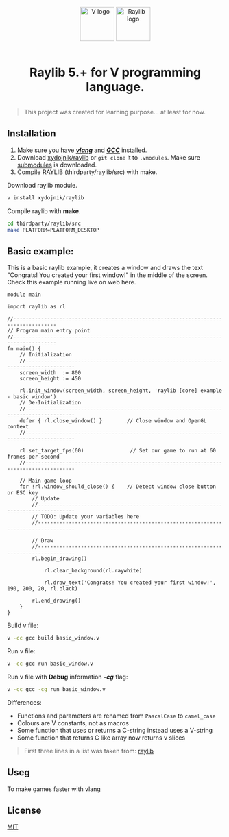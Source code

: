 <div align="center" style="display:grid;place-items:center;">
<p>
     <a href="https://vlang.io/"   target="_blank"><img width="80" src="https://raw.githubusercontent.com/vlang/v-logo/master/dist/v-logo.svg?sanitize=true" alt="V logo"></a>
     <a href="https://raylib.com/" target="_blank"><img width="80" src="https://github.com/raysan5/raylib/blob/master/logo/raylib_128x128.png?sanitize=true" alt="Raylib logo"></a>
</p>
     <h1>Raylib 5.+ for V programming language.</h1>
</div>

> This project was created for learning purpose... at least for now.

## Installation
1. Make sure you have [**_vlang_**](https://vlang.io/) and [**_GCC_**](https://www.mingw-w64.org/) installed.
2. Download [xydojnik/raylib](https://github.com/xydojnik/raylib) or `git clone` it to `.vmodules`. Make sure [submodules](https://github.com/raysan5/raylib) is downloaded.
3. Compile RAYLIB (thirdparty/raylib/src) with make.

Download raylib module.
```bash
v install xydojnik/raylib
```
Compile raylib with __make__.
```bash
cd thirdparty/raylib/src
make PLATFORM=PLATFORM_DESKTOP
```

## Basic example:
This is a basic raylib example, it creates a window and draws the text "Congrats! You created your first window!" in the middle of the screen. Check this example running live on web here.

```vlang
module main

import raylib as rl

//------------------------------------------------------------------------------------
// Program main entry point
//------------------------------------------------------------------------------------
fn main() {
    // Initialization
    //--------------------------------------------------------------------------------------
    screen_width  := 800
    screen_height := 450

    rl.init_window(screen_width, screen_height, 'raylib [core] example - basic window')
    // De-Initialization
    //--------------------------------------------------------------------------------------
    defer { rl.close_window() }        // Close window and OpenGL context
    //--------------------------------------------------------------------------------------

    rl.set_target_fps(60)               // Set our game to run at 60 frames-per-second
    //--------------------------------------------------------------------------------------

    // Main game loop
    for !rl.window_should_close() {    // Detect window close button or ESC key
        // Update
        //----------------------------------------------------------------------------------
        // TODO: Update your variables here
        //----------------------------------------------------------------------------------

        // Draw
        //----------------------------------------------------------------------------------
        rl.begin_drawing()

            rl.clear_background(rl.raywhite)

            rl.draw_text('Congrats! You created your first window!', 190, 200, 20, rl.black)

        rl.end_drawing()
    }
}

```
Build v file:
```bash
v -cc gcc build basic_window.v
```
Run v file:
```bash
v -cc gcc run basic_window.v
```
Run v file with **Debug** information **_-cg_** flag:
```bash
v -cc gcc -cg run basic_window.v
```
Differences:
- Functions and parameters are renamed from `PascalCase` to `camel_case`
- Colours are V constants, not as macros
- Some function that uses or returns a C-string instead uses a V-string
- Some function that returns C like array now returns v slices

> First three lines in a list was taken from: [raylib](https://github.com/vlang/raylib/blob/main/readme.md)

## Useg
To make games faster with vlang

## License
[MIT](https://choosealicense.com/licenses/mit/)

